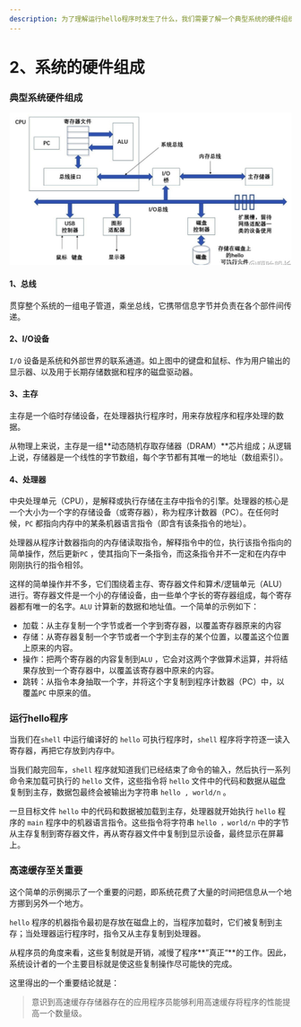 ```yaml
---
description: 为了理解运行hello程序时发生了什么，我们需要了解一个典型系统的硬件组织。
---
```


# 2、系统的硬件组成

### 典型系统硬件组成

![&#x4E00;&#x4E2A;&#x5178;&#x578B;&#x7CFB;&#x7EDF;&#x7684;&#x786C;&#x4EF6;&#x7EC4;&#x6210;](../.gitbook/assets/system%20%281%29.png)

#### 1、总线

贯穿整个系统的一组电子管道，乘坐总线，它携带信息字节并负责在各个部件间传递。

#### 2、I/O设备

`I/O` 设备是系统和外部世界的联系通道。如上图中的键盘和鼠标、作为用户输出的显示器、以及用于长期存储数据和程序的磁盘驱动器。

#### 3、主存

主存是一个临时存储设备，在处理器执行程序时，用来存放程序和程序处理的数据。

从物理上来说，主存是一组**动态随机存取存储器（DRAM）**芯片组成；从逻辑上说，存储器是一个线性的字节数组，每个字节都有其唯一的地址（数组索引）。

#### 4、处理器

中央处理单元（CPU），是解释或执行存储在主存中指令的引擎。处理器的核心是一个大小为一个字的存储设备（或寄存器），称为程序计数器（PC）。在任何时候，`PC` 都指向内存中的某条机器语言指令（即含有该条指令的地址）。

处理器从程序计数器指向的内存储读取指令，解释指令中的位，执行该指令指向的简单操作，然后更新`PC` ，使其指向下一条指令，而这条指令并不一定和在内存中刚刚执行的指令相邻。

这样的简单操作并不多，它们围绕着主存、寄存器文件和算术/逻辑单元（ALU）进行。寄存器文件是一个小的存储设备，由一些单个字长的寄存器组成，每个寄存器都有唯一的名字。`ALU` 计算新的数据和地址值。一个简单的示例如下：

* 加载：从主存复制一个字节或者一个字到寄存器，以覆盖寄存器原来的内容
* 存储：从寄存器复制一个字节或者一个字到主存的某个位置，以覆盖这个位置上原来的内容。
* 操作：把两个寄存器的内容复制到`ALU` ，它会对这两个字做算术运算，并将结果存放到一个寄存器中，以覆盖该寄存器中原来的内容。
* 跳转：从指令本身抽取一个字，并将这个字复制到程序计数器（PC）中，以覆盖`PC` 中原来的值。

### 运行hello程序

当我们在`shell` 中运行编译好的 `hello` 可执行程序时，`shell` 程序将字符逐一读入寄存器，再把它存放到内存中。

当我们敲完回车，`shell` 程序就知道我们已经结束了命令的输入，然后执行一系列命令来加载可执行的 `hello` 文件，这些指令将 `hello` 文件中的代码和数据从磁盘复制到主存，数据包最终会被输出为字符串 `hello , world/n` 。

一旦目标文件 `hello` 中的代码和数据被加载到主存，处理器就开始执行 `hello` 程序的 `main` 程序中的机器语言指令。这些指令将字符串 `hello ，world/n` 中的字节从主存复制到寄存器文件，再从寄存器文件中复制到显示设备，最终显示在屏幕上。

### 高速缓存至关重要

这个简单的示例揭示了一个重要的问题，即系统花费了大量的时间把信息从一个地方挪到另外一个地方。

`hello` 程序的机器指令最初是存放在磁盘上的，当程序加载时，它们被复制到主存；当处理器运行程序时，指令又从主存复制到处理器。

从程序员的角度来看，这些复制就是开销，减慢了程序**”真正“**的工作。因此，系统设计者的一个主要目标就是使这些复制操作尽可能快的完成。

这里得出的一个重要结论就是：

> 意识到高速缓存存储器存在的应用程序员能够利用高速缓存将程序的性能提高一个数量级。











